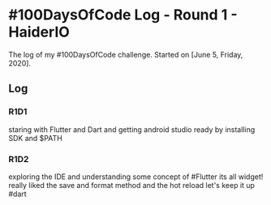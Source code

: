 # #100DaysOfCode Log - Round 1 - HaiderIO

The log of my #100DaysOfCode challenge. Started on [June 5, Friday, 2020].

## Log

### R1D1 
staring with Flutter and Dart  and  getting android studio ready by installing SDK and $PATH

### R1D2
exploring the IDE and understanding some concept of #Flutter its all widget! really liked the save and format method and the hot reload let's keep it up
#dart
